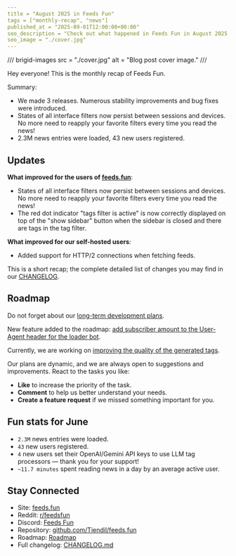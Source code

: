 ```yaml
---
title = "August 2025 in Feeds Fun"
tags = ["monthly-recap", "news"]
published_at = "2025-09-01T12:00:00+00:00"
seo_description = "Check out what happened in Feeds Fun in August 2025."
seo_image = "./cover.jpg"
---
```


/// brigid-images
src = "./cover.jpg"
alt = "Blog post cover image."
///

Hey everyone! This is the monthly recap of Feeds Fun.

Summary:

- We made 3 releases. Numerous stability improvements and bug fixes were introduced.
- States of all interface filters now persist between sessions and devices. No more need to reapply your favorite filters every time you read the news!
- 2.3M news entries were loaded, 43 new users registered.

<!-- more -->

## Updates

**What improved for the users of [feeds.fun](https://feeds.fun)**:

- States of all interface filters now persist between sessions and devices. No more need to reapply your favorite filters every time you read the news!
- The red dot indicator "tags filter is active" is now correctly displayed on top of the "show sidebar" button when the sidebar is closed and there are tags in the tag filter.

**What improved for our self-hosted users**:

- Added support for HTTP/2 connections when fetching feeds.

This is a short recap; the complete detailed list of changes you may find in our [CHANGELOG](https://github.com/Tiendil/feeds.fun/blob/main/CHANGELOG.md).

## Roadmap

Do not forget about our [long-term development plans](https://github.com/users/Tiendil/projects/1/views/1?pane=info).

New feature added to the roadmap: [add subscriber amount to the User-Agent header for the loader bot](https://github.com/Tiendil/feeds.fun/issues/408).

Currently, we are working on [improving the quality of the generated tags](https://github.com/Tiendil/feeds.fun/issues/56).

Our plans are dynamic, and we are always open to suggestions and improvements. React to the tasks you like:

- **Like** to increase the priority of the task.
- **Comment** to help us better understand your needs.
- **Create a feature request** if we missed something important for you.

## Fun stats for June

- `2.3M` news entries were loaded.
- `43` new users registered.
- `4` new users set their OpenAI/Gemini API keys to use LLM tag processors — thank you for your support!
- `~11.7 minutes` spent reading news in a day by an average active user.

## Stay Connected

- Site: [feeds.fun](https://feeds.fun/)
- Reddit: [r/feedsfun](https://www.reddit.com/r/feedsfun/)
- Discord: [Feeds Fun](https://discord.com/invite/C5RVusHQXy)
- Repository: [github.com/Tiendil/feeds.fun](https://github.com/Tiendil/feeds.fun)
- Roadmap: [Roadmap](https://github.com/users/Tiendil/projects/1/views/1?pane=info)
- Full changelog: [CHANGELOG.md](https://github.com/Tiendil/feeds.fun/blob/main/CHANGELOG.md)
